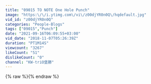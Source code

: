 ```yaml
---
title: "09015 TO NOTE One Hole Punch"
image: "https:\/\/i.ytimg.com\/vi\/z00djYR0n0Q\/hqdefault.jpg"
vid_id: "z00djYR0n0Q"
categories: "People-Blogs"
tags: ["09015","Punch"]
date: "2021-09-16T06:09:55+03:00"
vid_date: "2018-11-07T05:26:39Z"
duration: "PT1M14S"
viewcount: "3267"
likeCount: "51"
dislikeCount: "0"
channel: "KW-triO堡勝"
---
```

{% raw %}{% endraw %}
